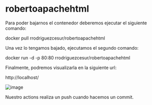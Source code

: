 # robertoapachehtml

Para poder bajarnos el contenedor deberemos ejecutar el siguiente comando:

docker pull rrodriguezcesur/robertoapachehtml

Una vez lo tengamos bajado, ejecutamos el segundo comando:

docker run -d -p 80:80 rrodriguezcesur/robertoapachehtml

Finalmente, podremos visualizarla en la siguiente url:

http://localhost/

![image](https://user-images.githubusercontent.com/104421218/206673910-e0fb2397-faf2-45af-9323-1bae9bbd9fdc.png)

Nuestro actions realiza un push cuando hacemos un commit.
